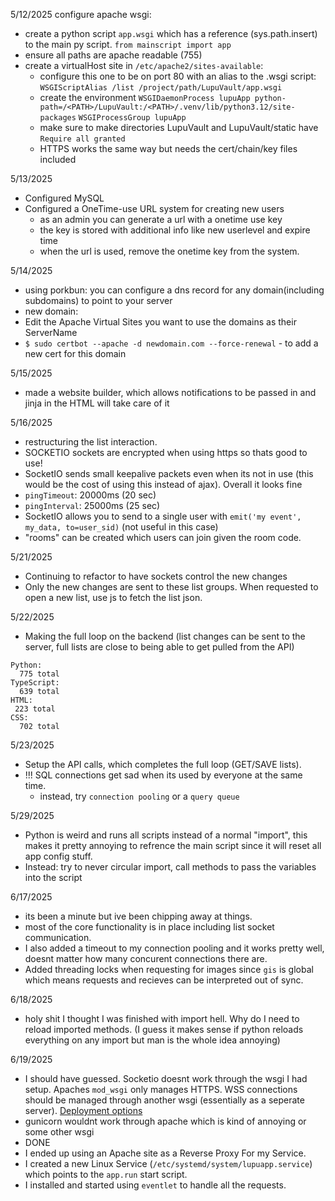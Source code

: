 5/12/2025
configure apache wsgi:
 - create a python script `app.wsgi` which has a reference (sys.path.insert) to the main py script. `from mainscript import app`
 - ensure all paths are apache readable (755)
 - create a virtualHost site in `/etc/apache2/sites-available`:
    - configure this one to be on port 80 with an alias to the .wsgi script: `WSGIScriptAlias /list /project/path/LupuVault/app.wsgi`
    - create the environment `WSGIDaemonProcess lupuApp python-path=/<PATH>/LupuVault:/<PATH>/.venv/lib/python3.12/site-packages` `WSGIProcessGroup lupuApp`
    - make sure to make directories LupuVault and LupuVault/static have `Require all granted`
    - HTTPS works the same way but needs the cert/chain/key files included

5/13/2025
 - Configured MySQL
 - Configured a OneTime-use URL system for creating new users
    - as an admin you can generate a url with a onetime use key
    - the key is stored with additional info like new userlevel and expire time
    - when the url is used, remove the onetime key from the system.

5/14/2025
 - using porkbun: you can configure a dns record for any domain(including subdomains) to point to your server
 - new domain:
 - Edit the Apache Virtual Sites you want to use the domains as their ServerName
 - `$ sudo certbot --apache -d newdomain.com --force-renewal` - to add a new cert for this domain

 5/15/2025
 - made a website builder, which allows notifications to be passed in and jinja in the HTML will take care of it

 5/16/2025
 - restructuring the list interaction.
 - SOCKETIO sockets are encrypted when using https so thats good to use!
 - SocketIO sends small keepalive packets even when its not in use (this would be the cost of using this instead of ajax). Overall it looks fine
 - `pingTimeout`: 20000ms (20 sec)
 - `pingInterval`: 25000ms (25 sec)
 - SocketIO allows you to send to a single user with `emit('my event', my_data, to=user_sid)` (not useful in this case)
 - "rooms" can be created which users can join given the room code.

5/21/2025
 - Continuing to refactor to have sockets control the new changes
 - Only the new changes are sent to these list groups. When requested to open a new list, use js to fetch the list json.

5/22/2025
 - Making the full loop on the backend (list changes can be sent to the server, full lists are close to being able to get pulled from the API)

```
Python:
  775 total
TypeScript:
  639 total
HTML:
 223 total
CSS:
  702 total
```

5/23/2025
 - Setup the API calls, which completes the full loop (GET/SAVE lists).
 - !!! SQL connections get sad when its used by everyone at the same time.
    - instead, try `connection pooling` or a `query queue`

5/29/2025
 - Python is weird and runs all scripts instead of a normal "import", this makes it pretty annoying to refrence the main script since it will reset all app config stuff.
 - Instead: try to never circular import, call methods to pass the variables into the script

 6/17/2025
 - its been a minute but ive been chipping away at things.
 - most of the core functionality is in place including list socket communication.
 - I also added a timeout to my connection pooling and it works pretty well, doesnt matter how many concurent connections there are.
 - Added threading locks when requesting for images since `gis` is global which means requests and recieves can be interpreted out of sync.

6/18/2025
 - holy shit I thought I was finished with import hell. Why do I need to reload imported methods. (I guess it makes sense if python reloads everything on any import but man is the whole idea annoying)

6/19/2025
 - I should have guessed. Socketio doesnt work through the wsgi I had setup. Apaches `mod_wsgi` only manages HTTPS. WSS connections should be managed through another wsgi (essentially as a seperate server). [Deployment options](https://flask-socketio.readthedocs.io/en/latest/deployment.html#embedded-server)
 - gunicorn wouldnt work through apache which is kind of annoying or some other wsgi
 - DONE
 - I ended up using an Apache site as a Reverse Proxy For my Service.
 - I created a new Linux Service (`/etc/systemd/system/lupuapp.service`) which points to the `app.run` start script.
 - I installed and started using `eventlet` to handle all the requests.
